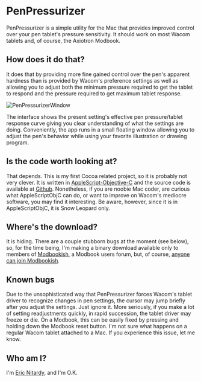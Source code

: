 PenPressurizer
==============
PenPressurizer is a simple utility for the Mac that provides improved control over your pen tablet's pressure sensitivity. It should work on most Wacom tablets and, of course, the Axiotron Modbook.

How does it do that?
--------------------
It does that by providing more fine gained control over the pen's apparent hardness than is provided by Wacom's preference settings as well as allowing you to adjust both the minimum pressure required to get the tablet to respond and the pressure required to get maximum tablet response.

![PenPressurizerWindow][]

The interface shows the present setting's effective pen pressure/tablet response curve giving you clear understanding of what the settings are doing. Conveniently, the app runs in a small floating window allowing you to adjust the pen's behavior while using your favorite illustration or drawing program.

Is the code worth looking at?
-----------------------------
That depends. This is my first Cocoa related project, so it is probably not very clever. It is written in [AppleScript-Objective-C][] and the source code is available at [Github][Github CdLbB]. Nonetheless, if you are noobie Mac coder, are curious what AppleScriptObjC can do, or want to improve on Wacom's mediocre software, you may find it interesting. Be aware, however, since it is in AppleScriptObjC, it is Snow Leopard only.

Where's the download?
---------------------
It is hiding. There are a couple stubborn bugs at the moment (see below), so, for the time being, I'm making a binary download available only to members of [Modbookish][Modbookish PP], a Modbook users forum, but, of course, [anyone can join Modbookish][Modbookish Join].

Known bugs
----------
Due to the unsophisticated way that PenPressurizer forces Wacom's tablet driver to recognize changes in pen settings, the cursor may jump briefly after you adjust the settings. Just ignore it. More seriously, if you make a lot of setting readjustments quickly, in rapid succession, the tablet driver may freeze or die. On a Modbook, this can be easily fixed by pressing and holding down the Modbook reset button. I'm not sure what happens on a regular Wacom tablet attached to a Mac. If you experience this issue, let me know.

Who am I?
---------
I'm [Eric Nitardy][Modbookish ericn], and I'm O.K.


[PenPressurizerWindow]: http://dl.dropbox.com/u/6347985/Modbookish/Downloads/PenPressurizer/PenPressurizerWindow.png
[Github CdLbB]: http://github.com/CdLbB/PenPressurizer
[AppleScript-Objective-C]: http://developer.apple.com/library/mac/#releasenotes/ScriptingAutomation/RN-AppleScriptObjC/index.html
[Modbookish PP]: http://modbookish.lefora.com/2010/09/23/penpressurizer-improved-control-over-your-tablets-/
[Modbookish Join]: http://modbookish.lefora.com/gateway/?new_user=True&next=/
[Modbookish ericn]: http://modbookish.lefora.com/members/ericn/